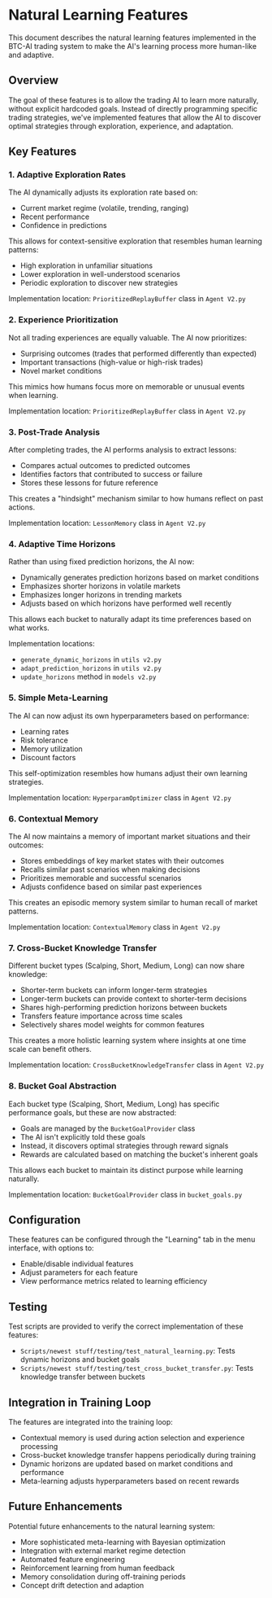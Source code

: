 # Natural Learning Features

This document describes the natural learning features implemented in the BTC-AI trading system to make the AI's learning process more human-like and adaptive.

## Overview

The goal of these features is to allow the trading AI to learn more naturally, without explicit hardcoded goals. Instead of directly programming specific trading strategies, we've implemented features that allow the AI to discover optimal strategies through exploration, experience, and adaptation.

## Key Features

### 1. Adaptive Exploration Rates

The AI dynamically adjusts its exploration rate based on:
- Current market regime (volatile, trending, ranging)
- Recent performance
- Confidence in predictions

This allows for context-sensitive exploration that resembles human learning patterns:
- High exploration in unfamiliar situations
- Lower exploration in well-understood scenarios
- Periodic exploration to discover new strategies

Implementation location: `PrioritizedReplayBuffer` class in `Agent V2.py`

### 2. Experience Prioritization

Not all trading experiences are equally valuable. The AI now prioritizes:
- Surprising outcomes (trades that performed differently than expected)
- Important transactions (high-value or high-risk trades)
- Novel market conditions

This mimics how humans focus more on memorable or unusual events when learning.

Implementation location: `PrioritizedReplayBuffer` class in `Agent V2.py`

### 3. Post-Trade Analysis

After completing trades, the AI performs analysis to extract lessons:
- Compares actual outcomes to predicted outcomes
- Identifies factors that contributed to success or failure
- Stores these lessons for future reference

This creates a "hindsight" mechanism similar to how humans reflect on past actions.

Implementation location: `LessonMemory` class in `Agent V2.py`

### 4. Adaptive Time Horizons

Rather than using fixed prediction horizons, the AI now:
- Dynamically generates prediction horizons based on market conditions
- Emphasizes shorter horizons in volatile markets
- Emphasizes longer horizons in trending markets
- Adjusts based on which horizons have performed well recently

This allows each bucket to naturally adapt its time preferences based on what works.

Implementation locations:
- `generate_dynamic_horizons` in `utils v2.py`
- `adapt_prediction_horizons` in `utils v2.py`
- `update_horizons` method in `models v2.py`

### 5. Simple Meta-Learning

The AI can now adjust its own hyperparameters based on performance:
- Learning rates
- Risk tolerance
- Memory utilization
- Discount factors

This self-optimization resembles how humans adjust their own learning strategies.

Implementation location: `HyperparamOptimizer` class in `Agent V2.py`

### 6. Contextual Memory

The AI now maintains a memory of important market situations and their outcomes:
- Stores embeddings of key market states with their outcomes
- Recalls similar past scenarios when making decisions
- Prioritizes memorable and successful scenarios
- Adjusts confidence based on similar past experiences

This creates an episodic memory system similar to human recall of market patterns.

Implementation location: `ContextualMemory` class in `Agent V2.py`

### 7. Cross-Bucket Knowledge Transfer

Different bucket types (Scalping, Short, Medium, Long) can now share knowledge:
- Shorter-term buckets can inform longer-term strategies
- Longer-term buckets can provide context to shorter-term decisions
- Shares high-performing prediction horizons between buckets
- Transfers feature importance across time scales
- Selectively shares model weights for common features

This creates a more holistic learning system where insights at one time scale can benefit others.

Implementation location: `CrossBucketKnowledgeTransfer` class in `Agent V2.py`

### 8. Bucket Goal Abstraction

Each bucket type (Scalping, Short, Medium, Long) has specific performance goals, but these are now abstracted:
- Goals are managed by the `BucketGoalProvider` class
- The AI isn't explicitly told these goals
- Instead, it discovers optimal strategies through reward signals
- Rewards are calculated based on matching the bucket's inherent goals

This allows each bucket to maintain its distinct purpose while learning naturally.

Implementation location: `BucketGoalProvider` class in `bucket_goals.py`

## Configuration

These features can be configured through the "Learning" tab in the menu interface, with options to:
- Enable/disable individual features
- Adjust parameters for each feature
- View performance metrics related to learning efficiency

## Testing

Test scripts are provided to verify the correct implementation of these features:
- `Scripts/newest stuff/testing/test_natural_learning.py`: Tests dynamic horizons and bucket goals
- `Scripts/newest stuff/testing/test_cross_bucket_transfer.py`: Tests knowledge transfer between buckets

## Integration in Training Loop

The features are integrated into the training loop:
- Contextual memory is used during action selection and experience processing
- Cross-bucket knowledge transfer happens periodically during training
- Dynamic horizons are updated based on market conditions and performance
- Meta-learning adjusts hyperparameters based on recent rewards

## Future Enhancements

Potential future enhancements to the natural learning system:
- More sophisticated meta-learning with Bayesian optimization
- Integration with external market regime detection
- Automated feature engineering
- Reinforcement learning from human feedback
- Memory consolidation during off-training periods
- Concept drift detection and adaption 